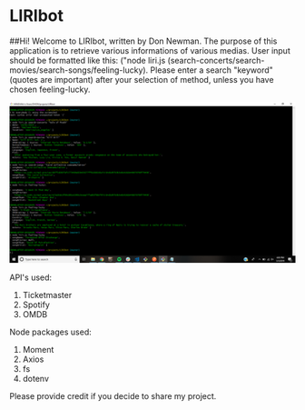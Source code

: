 # LIRIbot
##Hi! Welcome to LIRIbot, written by Don Newman.
The purpose of this application is to retrieve various informations of various medias. User input should be formatted like this: ("node liri.js (search-concerts/search-movies/search-songs/feeling-lucky). Please enter a search "keyword" (quotes are important) after your selection of method, unless you have chosen feeling-lucky.

![screenshot](./working.png)

API's used:
1. Ticketmaster
1. Spotify
1. OMDB

Node packages used:
1. Moment
1. Axios
1. fs
1. dotenv

Please provide credit if you decide to share my project. 
